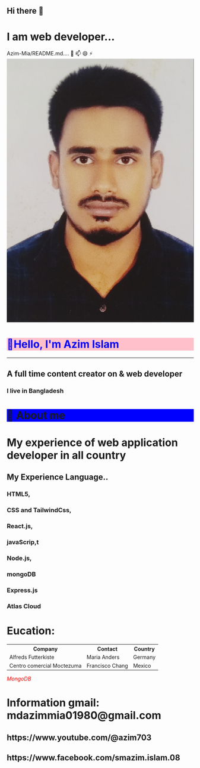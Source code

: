 <h2>Hi there 👋</h2>  
<h1>I am web developer...</h1>
Azim-Mia/README.md....  
💬 📫 😄 ⚡ 
<img src="./azim.jpg" alt="photos"/>
<h1 style="color:blue; background:pink;"> 👋Hello, I'm Azim Islam </h1> 
 <hr/>    
 <h2>A full time content creator on & web developer</h2>
 <h3>I live in Bangladesh</h3>  
 <h1 style="background:blue;">👮 About me</h1>   
 <h1 >My experience of web application developer  in all country</h1>  
<h2 > My Experience Language..</h2>   
<h3 class="fa fa-facebook">HTML5,</h3>   
<h3>CSS and TailwindCss,</h3>       
 <h3> React.js,</h3>  
<h3>javaScrip,t</h3>   
<h3>Node.js,</h3>  
<h3>mongoDB</h3>  
<h3> Express.js</h3>  
<h3>Atlas Cloud </h3>
<h1>Eucation:</h1>  
<table style="width:100%">
  <tr>
    <th>Company</th>
    <th>Contact</th>
    <th>Country</th>
  </tr>
  <tr>
    <td>Alfreds Futterkiste</td>
    <td>Maria Anders</td>
    <td>Germany</td>
  </tr>
  <tr>
    <td>Centro comercial Moctezuma</td>
    <td>Francisco Chang</td>
    <td>Mexico</td>
  </tr>
</table>
 <i  style="color:red" class="fa-solid fa-database  fa-1x">MongoDB</i>
 <h1>Information gmail: mdazimmia01980@gmail.com</h1>   
 
<h2>https://www.youtube.com/@azim703</h2>  

<h2>https://www.facebook.com/smazim.islam.08</h2>
